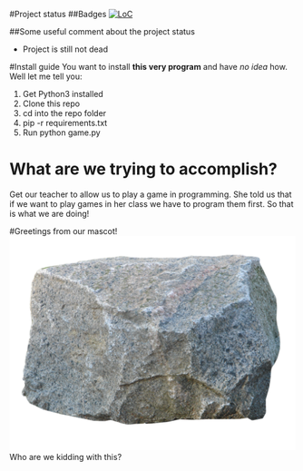 #Project status
##Badges
[![LoC](https://tokei.rs/b1/gitlab/satcom886/python_game?category=code)](https://gitlab.com/satcom886/python_game)

##Some useful comment about the project status
 * Project is still not dead

#Install guide
You want to install **this very program** and have *no idea* how. Well let me tell you:

1. Get Python3 installed
1. Clone this repo
1. cd into the repo folder
1. pip -r requirements.txt
1. Run python game.py

# What are we trying to accomplish?
Get our teacher to allow us to play a game in programming.
She told us that if we want to play games in her class we have to program them first.
So that is what we are doing!

#Greetings from our mascot!
![Our mascot](Resources/rock.png)
Who are we kidding with this?